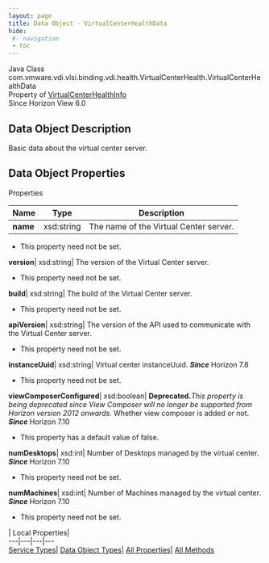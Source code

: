 ```yaml
---
layout: page
title: Data Object - VirtualCenterHealthData
hide:
 #- navigation
 - toc
---
```






Java Class
    com.vmware.vdi.vlsi.binding.vdi.health.VirtualCenterHealth.VirtualCenterHealthData  
Property of
     [VirtualCenterHealthInfo](vdi.health.VirtualCenterHealth.VirtualCenterHealthInfo.md#field_detail)  
Since 
    Horizon View 6.0

## Data Object Description 

Basic data about the virtual center server. 

## Data Object Properties

Properties

Name |  Type |  Description   
---|---|---  
**name**|  xsd:string|  The name of the Virtual Center server.   


 * This property need not be set.

  
**version**|  xsd:string|  The version of the Virtual Center server.   


 * This property need not be set.

  
**build**|  xsd:string|  The build of the Virtual Center server.   


 * This property need not be set.

  
**apiVersion**|  xsd:string|  The version of the API used to communicate with the Virtual Center server.   


 * This property need not be set.

  
**instanceUuid**|  xsd:string|  Virtual center instanceUuid.  **_Since_** Horizon 7.8  


 * This property need not be set.

  
**viewComposerConfigured**|  xsd:boolean| **Deprecated.**_This property is being deprecated since View Composer will no longer be supported from Horizon version 2012 onwards._ Whether view composer is added or not.  **_Since_** Horizon 7.10  


  * This property has a default value of false.

  
**numDesktops**|  xsd:int|  Number of Desktops managed by the virtual center.  **_Since_** Horizon 7.10  


 * This property need not be set.

  
**numMachines**|  xsd:int|  Number of Machines managed by the virtual center.  **_Since_** Horizon 7.10  


 * This property need not be set.

  
  
  
 | Local Properties|   
---|---|---|---  
[Service Types](index-mo_types.md)| [Data Object Types](index-do_types.md)| [All Properties](index-properties.md)| [All Methods](index-methods.md)  
  
  

